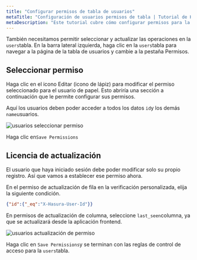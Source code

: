 ```yaml
---
title: "Configurar permisos de tabla de usuarios"
metaTitle: "Configuración de usuarios permisos de tabla | Tutorial de Hasura"
metaDescription: "Este tutorial cubre cómo configurar permisos para la tabla de usuarios para insertar, seleccionar, actualizar y eliminar operaciones mediante la consola de Hasura"
---
```


También necesitamos permitir seleccionar y actualizar las operaciones en la `users`tabla. En la barra lateral izquierda, haga clic en la `users`tabla para navegar a la página de la tabla de usuarios y cambie a la pestaña Permisos.

## Seleccionar permiso

Haga clic en el icono Editar (icono de lápiz) para modificar el permiso seleccionado para el usuario de papel. Esto abriría una sección a continuación que le permite configurar sus permisos.

Aquí los usuarios deben poder acceder a todos los datos `id`y los demás `name`usuarios.

![usuarios seleccionar permiso](https://graphql-engine-cdn.hasura.io/learn-hasura/assets/graphql-hasura/users-select-permission.png)

Haga clic en`Save Permissions`

## Licencia de actualización

El usuario que haya iniciado sesión debe poder modificar solo su propio registro. Así que vamos a establecer ese permiso ahora.

En el permiso de actualización de fila en la verificación personalizada, elija la siguiente condición.

```json
{"id":{"_eq":"X-Hasura-User-Id"}}
```

En permisos de actualización de columna, seleccione `last_seen`columna, ya que se actualizará desde la aplicación frontend.

![usuarios actualización de permiso](https://graphql-engine-cdn.hasura.io/learn-hasura/assets/graphql-hasura/users-update-permission.png)

Haga clic en `Save Permissions`y se terminan con las reglas de control de acceso para la `users`tabla.



